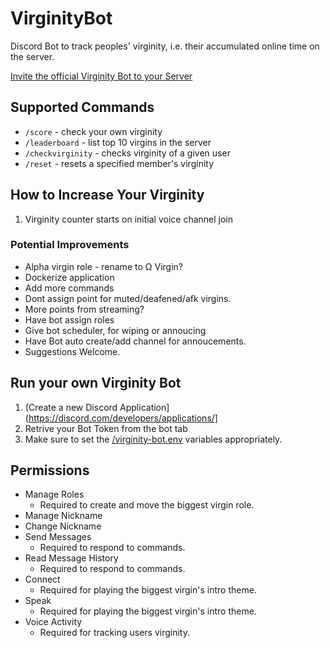 # VirginityBot

Discord Bot to track peoples' virginity, i.e. their accumulated online time on the server.

[Invite the official Virginity Bot to your Server](https://discord.com/api/oauth2/authorize?client_id=943974476469645333&permissions=312965532688&scope=bot)

## Supported Commands

-   `/score` - check your own virginity
-   `/leaderboard` - list top 10 virgins in the server
-   `/checkvirginity` - checks virginity of a given user
-   `/reset` - resets a specified member's virginity

## How to Increase Your Virginity

1. Virginity counter starts on initial voice channel join

### Potential Improvements

-   Alpha virgin role - rename to Ω Virgin?
-   Dockerize application
-   Add more commands
-   Dont assign point for muted/deafened/afk virgins.
-   More points from streaming?
-   Have bot assign roles
-   Give bot scheduler, for wiping or annoucing
-   Have Bot auto create/add channel for annoucements.
-   Suggestions Welcome.

## Run your own Virginity Bot

1. (Create a new Discord Application](https://discord.com/developers/applications/]
2. Retrive your Bot Token from the bot tab
3. Make sure to set the [/virginity-bot.env](/virginity-bot.env) variables appropriately.

## Permissions

-   Manage Roles
    -   Required to create and move the biggest virgin role.
-   Manage Nickname
-   Change Nickname
-   Send Messages
    -   Required to respond to commands.
-   Read Message History
    -   Required to respond to commands.
-   Connect
    -   Required for playing the biggest virgin's intro theme.
-   Speak
    -   Required for playing the biggest virgin's intro theme.
-   Voice Activity
    -   Required for tracking users virginity.
